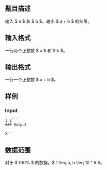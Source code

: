 ## 题目描述
输入 $ a $ 和 $ b $，输出 $ a + b $ 的结果。
## 输入格式
一行两个正整数 $ a $ 和 $ b $。
## 输出格式
一行一个正整数 $ a + b $。
## 样例
### Input
```
1 2```
### Output
```
3```
## 数据范围
对于 $ 100\% $ 的数据，$ 1 \leq a, b \leq 10 ^ 6 $。
